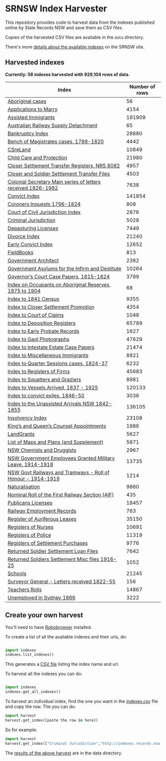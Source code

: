 # SRNSW Index Harvester

This repository provides code to harvest data from the indexes published online by State Records NSW and save them as CSV files. 

Copies of the harvested CSV files are available in the `data` directory.

There's more [details about the available indexes](https://www.records.nsw.gov.au/archives/collections-and-research/guides-and-indexes/indexes-a-z) on the SRNSW site.

## Harvested indexes

**Currently: 58 indexes harvested with 929,104 rows of data.**

| Index | Number of rows |
|-------|----------------|
| [Aboriginal cases](data/aboriginal-cases.csv) | 56 |
| [Applications to Marry](data/applications-to-marry.csv) | 4154 |
| [Assisted Immigrants](data/assisted-immigrants.csv) | 191909 |
| [Australian Railway Supply Detachment](data/australian-railway-supply-detachment.csv) | 65 |
| [Bankruptcy Index](data/bankruptcy-index.csv) | 28880 |
| [Bench of Magistrates cases, 1788-1820](data/bench-of-magistrates-cases-1788-1820.csv) | 4442 |
| [CSreLand](data/csreland.csv) | 10849 |
| [Child Care and Protection](data/child-care-and-protection.csv) | 21980 |
| [Closer Settlement Transfer Registers, NRS 8082](data/closer-settlement-transfer-registers-nrs-8082.csv) | 4957 |
| [Closer and Soldier Settlement Transfer Files](data/closer-and-soldier-settlement-transfer-files.csv) | 4503 |
| [Colonial Secretary Main series of letters received,1826-1982](data/colonial-secretary-main-series-of-letters-received-1826-1982.csv) | 7638 |
| [Convict Index](data/convict-index.csv) | 141854 |
| [Coroners Inquests 1796-1824](data/coroners-inquests-1796-1824.csv) | 808 |
| [Court of Civil Jurisdiction index](data/court-of-civil-jurisdiction-index.csv) | 2876 |
| [Criminal Jurisdiction](data/criminal-jurisdiction.csv) | 5028 |
| [Depasturing Licenses](data/depasturing-licenses.csv) | 7449 |
| [Divorce Index](data/divorce-index.csv) | 21240 |
| [Early Convict Index](data/early-convict-index.csv) | 12652 |
| [FieldBooks](data/fieldbooks.csv) | 813 |
| [Government Architect](data/government-architect.csv) | 2382 |
| [Government Asylums for the Infirm and Destitute](data/government-asylums-for-the-infirm-and-destitute.csv) | 10264 |
| [Governor’s Court Case Papers, 1815-1824](data/governor-s-court-case-papers-1815-1824.csv) | 3789 |
| [Index on Occupants on Aboriginal Reserves, 1875 to 1904](data/index-on-occupants-on-aboriginal-reserves-1875-to-1904.csv) | 68 |
| [Index to 1841 Census](data/index-to-1841-census.csv) | 9355 |
| [Index to Closer Settlement Promotion](data/index-to-closer-settlement-promotion.csv) | 4354 |
| [Index to Court of Claims](data/index-to-court-of-claims.csv) | 1048 |
| [Index to Deposition Registers](data/index-to-deposition-registers.csv) | 65789 |
| [Index to Early Probate Records](data/index-to-early-probate-records.csv) | 1627 |
| [Index to Gaol Photographs](data/index-to-gaol-photographs.csv) | 47629 |
| [Index to Intestate Estate Case Papers](data/index-to-intestate-estate-case-papers.csv) | 21474 |
| [Index to Miscellaneous Immigrants](data/index-to-miscellaneous-immigrants.csv) | 8821 |
| [Index to Quarter Sessions cases, 1824-37](data/index-to-quarter-sessions-cases-1824-37.csv) | 6232 |
| [Index to Registers of Firms](data/index-to-registers-of-firms.csv) | 45683 |
| [Index to Squatters and Graziers](data/index-to-squatters-and-graziers.csv) | 8981 |
| [Index to Vessels Arrived, 1837 - 1925](data/index-to-vessels-arrived-1837-1925.csv) | 120133 |
| [Index to convict exiles, 1846-50](data/index-to-convict-exiles-1846-50.csv) | 3036 |
| [Index to the Unassisted Arrivals NSW 1842-1855](data/index-to-the-unassisted-arrivals-nsw-1842-1855.csv) | 136105 |
| [Insolvency Index](data/insolvency-index.csv) | 23108 |
| [King’s and Queen’s Counsel Appointments](data/king-s-and-queen-s-counsel-appointments.csv) | 1986 |
| [LandGrants](data/landgrants.csv) | 5627 |
| [List of Maps and Plans (and Supplement)](data/list-of-maps-and-plans-and-supplement-.csv) | 5871 |
| [NSW Chemists and Druggists](data/nsw-chemists-and-druggists.csv) | 2967 |
| [NSW Government Employees Granted Military Leave, 1914-1918](data/nsw-government-employees-granted-military-leave-1914-1918.csv) | 13735 |
| [NSW Govt Railways and Tramways - Roll of Honour - 1914-1919](data/nsw-govt-railways-and-tramways-roll-of-honour-1914-1919.csv) | 1214 |
| [Naturalisation](data/naturalisation.csv) | 9860 |
| [Nominal Roll of the First Railway Section (AIF)](data/nominal-roll-of-the-first-railway-section-aif-.csv) | 435 |
| [Publicans Licenses](data/publicans-licenses.csv) | 18457 |
| [Railway Employment Records](data/railway-employment-records.csv) | 763 |
| [Register of Auriferous Leases](data/register-of-auriferous-leases.csv) | 35150 |
| [Registers of Nurses](data/registers-of-nurses.csv) | 10691 |
| [Registers of Police](data/registers-of-police.csv) | 11319 |
| [Registers of Settlement Purchases](data/registers-of-settlement-purchases.csv) | 9776 |
| [Returned Soldier Settlement Loan Files](data/returned-soldier-settlement-loan-files.csv) | 7642 |
| [Returned Soldiers Settlement Misc files 1916-25](data/returned-soldiers-settlement-misc-files-1916-25.csv) | 1052 |
| [Schools](data/schools.csv) | 21245 |
| [Surveyor General - Letters received 1822-55](data/surveyor-general-letters-received-1822-55.csv) | 156 |
| [Teachers Rolls](data/teachers-rolls.csv) | 14867 |
| [Unemployed in Sydney 1866](data/unemployed-in-sydney-1866.csv) | 3222 |


## Create your own harvest

You'll need to have [Robobrowser](https://github.com/jmcarp/robobrowser) installed.

To create a list of all the available indexes and their urls, do:


``` python

import indexes
indexes.list_indexes()

```

This generates a [CSV file](data/indexes.csv) listing the index name and url.

To harvest all the indexes you can do:

``` python

import indexes
indexes.get_all_indexes()
```

To harvest an individual index, find the one you want in the [indexes.csv](data/indexes.csv) file and copy the row. The you can do:

``` python
import harvest
harvest.get_index([paste the row in here])
```

So for example:

``` python
import harvest
harvest.get_index(["Criminal Jurisdiction","http://indexes.records.nsw.gov.au/searchhits_nocopy.aspx?table=Criminal Jurisdiction&id=57&frm=1&query=Names:%"])
```

The [results of the above harvest](data/criminal-jurisdiction.csv) are in the data directory.



